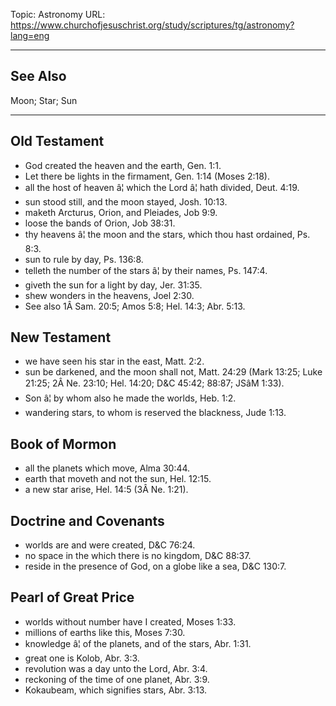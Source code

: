 Topic: Astronomy
URL: https://www.churchofjesuschrist.org/study/scriptures/tg/astronomy?lang=eng

---

## See Also

Moon; Star; Sun

---

## Old Testament

- God created the heaven and the earth, Gen. 1:1.
- Let there be lights in the firmament, Gen. 1:14 (Moses 2:18).
- all the host of heaven â¦ which the Lord â¦ hath divided, Deut. 4:19.
- sun stood still, and the moon stayed, Josh. 10:13.
- maketh Arcturus, Orion, and Pleiades, Job 9:9.
- loose the bands of Orion, Job 38:31.
- thy heavens â¦ the moon and the stars, which thou hast ordained, Ps. 8:3.
- sun to rule by day, Ps. 136:8.
- telleth the number of the stars â¦ by their names, Ps. 147:4.
- giveth the sun for a light by day, Jer. 31:35.
- shew wonders in the heavens, Joel 2:30.
- See also 1Â Sam. 20:5; Amos 5:8; Hel. 14:3; Abr. 5:13.

## New Testament

- we have seen his star in the east, Matt. 2:2.
- sun be darkened, and the moon shall not, Matt. 24:29 (Mark 13:25; Luke 21:25; 2Â Ne. 23:10; Hel. 14:20; D&C 45:42; 88:87; JSâM 1:33).
- Son â¦ by whom also he made the worlds, Heb. 1:2.
- wandering stars, to whom is reserved the blackness, Jude 1:13.

## Book of Mormon

- all the planets which move, Alma 30:44.
- earth that moveth and not the sun, Hel. 12:15.
- a new star arise, Hel. 14:5 (3Â Ne. 1:21).

## Doctrine and Covenants

- worlds are and were created, D&C 76:24.
- no space in the which there is no kingdom, D&C 88:37.
- reside in the presence of God, on a globe like a sea, D&C 130:7.

## Pearl of Great Price

- worlds without number have I created, Moses 1:33.
- millions of earths like this, Moses 7:30.
- knowledge â¦ of the planets, and of the stars, Abr. 1:31.
- great one is Kolob, Abr. 3:3.
- revolution was a day unto the Lord, Abr. 3:4.
- reckoning of the time of one planet, Abr. 3:9.
- Kokaubeam, which signifies stars, Abr. 3:13.

